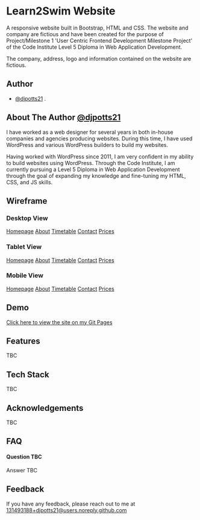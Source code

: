 
# Learn2Swim Website

A responsive website built in Bootstrap, HTML and CSS. The website and company are fictious and have been created for the purpose of Project/Milestone 1 'User Centric Frontend Development Milestone Project' of the Code Institute Level 5 Diploma in Web Application Development.

The company, address, logo and information contained on the website are fictious.


## Author
- [@djpotts21](https://github.com/djpotts21)
.

## About The Author [@djpotts21](https://github.com/djpotts21)
I have worked as a web designer for several years in both in-house companies and agencies producing websites. During this time, I have used WordPress and various WordPress builders to build my websites.

Having worked with WordPress since 2011, I am very confident in my ability to build websites using WordPress. Through the Code Institute, I am currently pursuing a Level 5 Diploma in Web Application Development through the goal of expanding my knowledge and fine-tuning my HTML, CSS, and JS skills.

## Wireframe
### Desktop View
[Homepage](assets/wireframe/1-Homepage-2x.png)
[About](assets/wireframe/4-About-2x.png)
[Timetable](assets/wireframe/7-Timetable-2x.png)
[Contact](assets/wireframe/10-Contact-2x.png)
[Prices](assets/wireframe/13-Prices-2x.png)
### Tablet View
[Homepage](assets/wireframe/2-_Tablet-Homepage-2x.png)
[About](assets/wireframe/5-_Tablet-About-2x.png)
[Timetable](assets/wireframe/8-_Tablet-Timetable-2x.png)
[Contact](assets/wireframe/11-_Tablet-Contact-2x.png)
[Prices](assets/wireframe/14-_Tablet-Prices-2x.png)
### Mobile View
[Homepage](assets/wireframe/3-_Mobile-Homepage-2x.png)
[About](assets/wireframe/6-_Mobile-About-2x.png)
[Timetable](assets/wireframe/9-_Mobile-Timetable-2x.png)
[Contact](assets/wireframe/12-_Mobile-Contact-2x.png)
[Prices](assets/wireframe/15-_Mobile-Timetable-Copy-2x.png)

## Demo

[Click here to view the site on my Git Pages](#)


## Features

TBC


## Tech Stack

TBC


## Acknowledgements

TBC

## FAQ

#### Question TBC

Answer TBC


## Feedback

If you have any feedback, please reach out to me at 131493188+djpotts21@users.noreply.github.com

